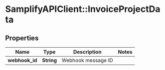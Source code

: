 # SamplifyAPIClient::InvoiceProjectData

## Properties
Name | Type | Description | Notes
------------ | ------------- | ------------- | -------------
**webhook_id** | **String** | Webhook message ID | 


